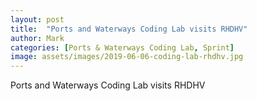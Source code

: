 ```yaml
---
layout: post
title:  "Ports and Waterways Coding Lab visits RHDHV"
author: Mark
categories: [Ports & Waterways Coding Lab, Sprint]
image: assets/images/2019-06-06-coding-lab-rhdhv.jpg 
---
```

Ports and Waterways Coding Lab visits RHDHV